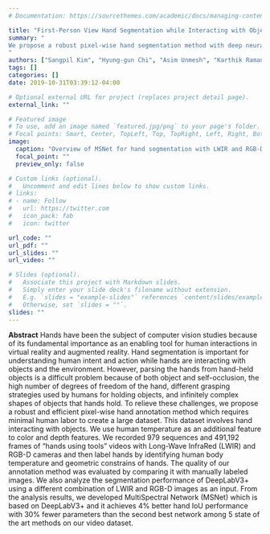 ```yaml
---
# Documentation: https://sourcethemes.com/academic/docs/managing-content/

title: "First-Person View Hand Segmentation while Interacting with Objects with Multi-Spectral Sensors"
summary: "
We propose a robust pixel-wise hand segmentation method with deep neural networks by learning hand articulations from colors and depth features and auxiliary modality features.
"
authors: ["Sangpil Kim", "Hyung-gun Chi", "Asim Unmesh", "Karthik Ramani"]
tags: []
categories: []
date: 2019-10-31T03:39:12-04:00

# Optional external URL for project (replaces project detail page).
external_link: ""

# Featured image
# To use, add an image named `featured.jpg/png` to your page's folder.
# Focal points: Smart, Center, TopLeft, Top, TopRight, Left, Right, BottomLeft, Bottom, BottomRight.
image:
  caption: "Overview of MSNet for hand segmentation with LWIR and RGB-D data. The network encodes three modalities with three independent backbone networks. The network is based on the DeepLabV3+"
  focal_point: ""
  preview_only: false

# Custom links (optional).
#   Uncomment and edit lines below to show custom links.
# links:
# - name: Follow
#   url: https://twitter.com
#   icon_pack: fab
#   icon: twitter

url_code: ""
url_pdf: ""
url_slides: ""
url_video: ""

# Slides (optional).
#   Associate this project with Markdown slides.
#   Simply enter your slide deck's filename without extension.
#   E.g. `slides = "example-slides"` references `content/slides/example-slides.md`.
#   Otherwise, set `slides = ""`.
slides: ""
---
```

**Abstract**
Hands have been the subject of computer vision studies because of its fundamental importance as an enabling tool for human interactions in virtual reality and augmented reality. Hand segmentation is important for understanding human intent and action while hands are interacting with objects and the environment. However, parsing the hands from hand-held objects is a difficult problem because of both object and self-occlusion, the high number of degrees of freedom of the hand, different grasping strategies used by humans for holding objects, and infinitely complex shapes of objects that hands hold. To relieve these challenges, we propose a robust and efficient pixel-wise hand annotation method which requires minimal human labor to create a large dataset. This dataset involves hand interacting with objects. We use human temperature as an additional feature to color and depth features. We recorded 979 sequences and 491,192 frames of “hands using tools” videos with Long-Wave InfraRed (LWIR) and RGB-D cameras and then label hands by identifying human body temperature and geometric constrains of hands. The quality of our annotation method was evaluated by comparing it with manually labeled images. We also analyze the segmentation performance of DeepLabV3+ using a different combination of LWIR and RGB-D images as an input. From the analysis results, we developed MultiSpectral Network (MSNet) which is based on DeepLabV3+ and it achieves 4% better hand IoU performance with 30% fewer parameters than the second best network among 5 state of the art methods on our video dataset.